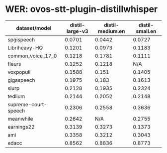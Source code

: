 
# WER: ovos-stt-plugin-distillwhisper
|dataset/model|distil-large-v3|distil-medium.en|distil-small.en|
|-|-|-|-|
| spgispeech | 0.0701 | 0.0442 | 0.0727 |
| Libriheavy-HQ | 0.1201 | 0.0973 | 0.1183 |
| common_voice_17_0 | 0.1218 | 0.1781 | 0.1111 |
| fleurs | 0.1252 | 0.1218 | N/A |
| voxpopuli | 0.1588 | 0.151 | 0.1405 |
| gigaspeech | 0.1975 | 0.183 | 0.1613 |
| slurp | 0.2128 | 0.1935 | 0.2324 |
| tedlium | 0.2144 | 0.2052 | 0.2148 |
| supreme-court-speech | 0.2306 | 0.2558 | 0.3636 |
| meanwhile | 0.2642 | N/A | 0.2755 |
| earnings22 | 0.3139 | 0.3273 | 0.1373 |
| ami | 0.3358 | 0.3212 | 0.3043 |
| edacc | 0.8562 | 0.8836 | 0.8773 |